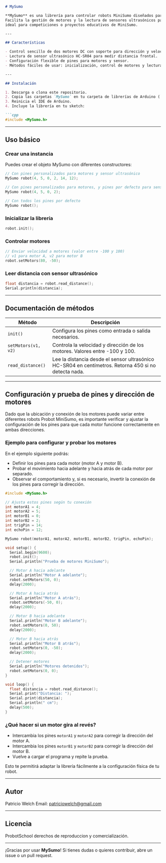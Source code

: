 ````markdown
# MySumo

**MySumo** es una librería para controlar robots MiniSumo diseñados para Probot 2025.
Facilita la gestión de motores y la lectura de sensores ultrasónicos para la medición de distancia,
ideal para competiciones o proyectos educativos de MiniSumo.

---

## Características

- Control sencillo de dos motores DC con soporte para dirección y velocidad variables.
- Lectura de sensor ultrasónico HC-SR04 para medir distancia frontal.
- Configuración flexible de pines para motores y sensor.
- Métodos fáciles de usar: inicialización, control de motores y lectura de distancia.

---

## Instalación

1. Descarga o clona este repositorio.
2. Copia las carpetas `MySumo` en tu carpeta de librerías de Arduino (`Documents/Arduino/libraries/`).
3. Reinicia el IDE de Arduino.
4. Incluye la librería en tu sketch:

```cpp
#include <MySumo.h>
````

---

## Uso básico

### Crear una instancia

Puedes crear el objeto MySumo con diferentes constructores:

```cpp
// Con pines personalizados para motores y sensor ultrasónico
MySumo robot(4, 5, 0, 2, 14, 12);

// Con pines personalizados para motores, y pines por defecto para sensor
MySumo robot(4, 5, 0, 2);

// Con todos los pines por defecto
MySumo robot();
```

### Inicializar la librería

```cpp
robot.init();
```

### Controlar motores

```cpp
// Enviar velocidad a motores (valor entre -100 y 100)
// v1 para motor A, v2 para motor B
robot.setMotors(80, -50);
```

### Leer distancia con sensor ultrasónico

```cpp
float distancia = robot.read_distance();
Serial.println(distancia);
```

---

## Documentación de métodos

| Método              | Descripción                                                                                          |
| ------------------- | ---------------------------------------------------------------------------------------------------- |
| `init()`            | Configura los pines como entrada o salida necesarios.                                                |
| `setMotors(v1, v2)` | Controla la velocidad y dirección de los motores. Valores entre -100 y 100.                          |
| `read_distance()`   | Lee la distancia desde el sensor ultrasónico HC-SR04 en centímetros. Retorna 450 si no detecta nada. |

---

## Configuración y prueba de pines y dirección de motores

Dado que la ubicación y conexión de los motores puede variar entre diferentes robots Probot MiniSumo, es importante verificar y ajustar la configuración de los pines para que cada motor funcione correctamente en ambas direcciones.

### Ejemplo para configurar y probar los motores

En el ejemplo siguiente podrás:

* Definir los pines para cada motor (motor A y motor B).
* Probar el movimiento hacia adelante y hacia atrás de cada motor por separado.
* Observar el comportamiento y, si es necesario, invertir la conexión de los pines para corregir la dirección.

```cpp
#include <MySumo.h>

// Ajusta estos pines según tu conexión
int motorA1 = 4;
int motorA2 = 5;
int motorB1 = 0;
int motorB2 = 2;
int trigPin = 14;
int echoPin = 12;

MySumo robot(motorA1, motorA2, motorB1, motorB2, trigPin, echoPin);

void setup() {
  Serial.begin(9600);
  robot.init();
  Serial.println("Prueba de motores MiniSumo");

  // Motor A hacia adelante
  Serial.println("Motor A adelante");
  robot.setMotors(50, 0);
  delay(2000);

  // Motor A hacia atrás
  Serial.println("Motor A atrás");
  robot.setMotors(-50, 0);
  delay(2000);

  // Motor B hacia adelante
  Serial.println("Motor B adelante");
  robot.setMotors(0, 50);
  delay(2000);

  // Motor B hacia atrás
  Serial.println("Motor B atrás");
  robot.setMotors(0, -50);
  delay(2000);

  // Detener motores
  Serial.println("Motores detenidos");
  robot.setMotors(0, 0);
}

void loop() {
  float distancia = robot.read_distance();
  Serial.print("Distancia: ");
  Serial.print(distancia);
  Serial.println(" cm");
  delay(500);
}
```

### ¿Qué hacer si un motor gira al revés?

* Intercambia los pines `motorA1` y `motorA2` para corregir la dirección del motor A.
* Intercambia los pines `motorB1` y `motorB2` para corregir la dirección del motor B.
* Vuelve a cargar el programa y repite la prueba.

Esto te permitirá adaptar la librería fácilmente a la configuración física de tu robot.

---

## Autor

Patricio Welch
Email: [patriciowelch@gmail.com](mailto:patriciowelch@gmail.com)

---

## Licencia

ProbotSchool derechos de reproduccion y comercialización.

---

¡Gracias por usar **MySumo**!
Si tienes dudas o quieres contribuir, abre un issue o un pull request.
